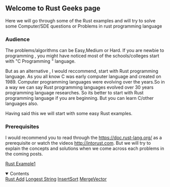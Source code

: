 


## Welcome to Rust Geeks page

Here we will go through some of the Rust examples and will try to solve some Computer/SDE questions or Problems in rust programming language

### Audience

The problems/algorithms can be Easy,Medium or Hard. If you are newbie to programming , you might have noticed most of the schools/colleges start with "C Programming " language.

But as an alternative , I would reccommend, start with Rust programming language. As you all know C was early computer language and created on 1989. Computer programming languages were evolving over the years.So in a way we can say Rust programming languages evolved over 30 years programming language researches. So its better to start with Rust programming language if you are beginning. But you can learn C/other languages also.

Having said this we will start with some easy Rust examples.

### Prerequisites

I would recommend you to read through the <a href="https://doc.rust-lang.org/">https://doc.rust-lang.org/</a> as a prerequisite or watch the videos <a href="http://intorust.com">http://intorust.com</a>. But we will try to explain the concepts and solutions  when we come across each problems in the coming posts.


<a href="rustadd.html">Rust Example1 </a>

<details open>
  <summary>Contents</summary>
    <a href="rustadd.html">Rust Add</a>
  <a href="rust_LongestString.html">Longest String</a>
  <a href="rust_insertsort.html">InsertSort</a>
  <a href="rust_merge.html">MergeVector</a>
  </details>
